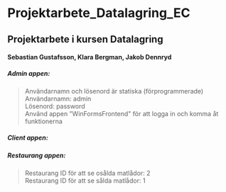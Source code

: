 # Projektarbete_Datalagring_EC
## Projektarbete i kursen Datalagring 
#### Sebastian Gustafsson, Klara Bergman, Jakob Dennryd

##### Admin appen:
> Användarnamn och lösenord är statiska (förprogrammerade)<br />
> Användarnamn: admin<br />
> Lösenord: password<br />
> Använd appen "WinFormsFrontend" för att logga in och komma åt funktionerna

##### Client appen:



##### Restaurang appen:
> Restaurang ID för att se osålda matlådor: 2 <br/>
> Restaurang ID för att se sålda matlådor: 1

